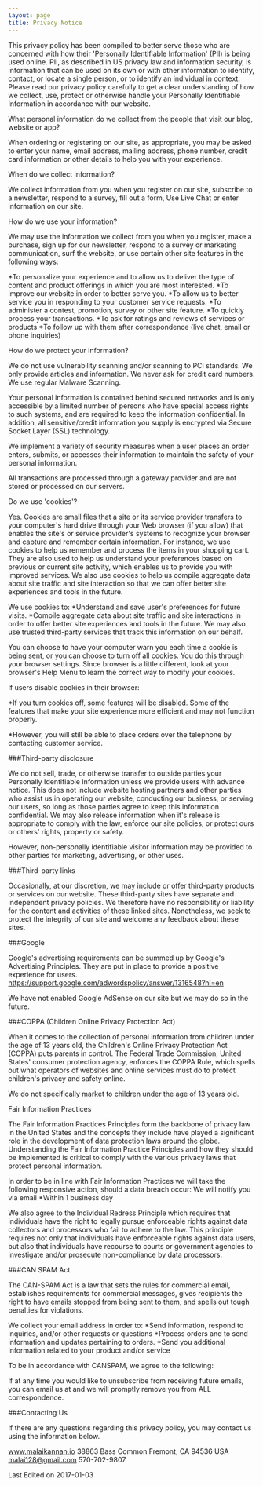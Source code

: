 ```yaml
---
layout: page
title: Privacy Notice
---
```


<p class="message">
This privacy policy has been compiled to better serve those who are concerned with how their 'Personally Identifiable Information' (PII) is being used online. PII, as described in US privacy law and information security, is information that can be used on its own or with other information to identify, contact, or locate a single person, or to identify an individual in context. Please read our privacy policy carefully to get a clear understanding of how we collect, use, protect or otherwise handle your Personally Identifiable Information in accordance with our website.
</p>

<p class ="message">
What personal information do we collect from the people that visit our blog, website or app?
</p>
<p class ="message">
When ordering or registering on our site, as appropriate, you may be asked to enter your name, email address, mailing address, phone number, credit card information or other details to help you with your experience.
</p>
<p class ="message">
When do we collect information?
</p>
<p class ="message">
We collect information from you when you register on our site, subscribe to a newsletter, respond to a survey, fill out a form, Use Live Chat or enter information on our site.
</p>
<p class ="message">
How do we use your information?
</p>
<p class ="message">
We may use the information we collect from you when you register, make a purchase, sign up for our newsletter, respond to a survey or marketing communication, surf the website, or use certain other site features in the following ways:

*To personalize your experience and to allow us to deliver the type of content and product offerings in which you are most interested.
*To improve our website in order to better serve you.
*To allow us to better service you in responding to your customer service requests.
*To administer a contest, promotion, survey or other site feature.
*To quickly process your transactions.
*To ask for ratings and reviews of services or products
*To follow up with them after correspondence (live chat, email or phone inquiries)

</p>
<p class ="message">
How do we protect your information?
</p>
<p class ="message">
We do not use vulnerability scanning and/or scanning to PCI standards.
We only provide articles and information. We never ask for credit card numbers.
We use regular Malware Scanning.
</p>
<p class ="message">
Your personal information is contained behind secured networks and is only accessible by a limited number of persons who have special access rights to such systems, and are required to keep the information confidential. In addition, all sensitive/credit information you supply is encrypted via Secure Socket Layer (SSL) technology.
</p>
<p class ="message">
We implement a variety of security measures when a user places an order enters, submits, or accesses their information to maintain the safety of your personal information.
</p>
<p class ="message">
All transactions are processed through a gateway provider and are not stored or processed on our servers.
</p>
<p class ="message">
Do we use 'cookies'?
</p>
<p class ="message">
Yes. Cookies are small files that a site or its service provider transfers to your computer's hard drive through your Web browser (if you allow) that enables the site's or service provider's systems to recognize your browser and capture and remember certain information. For instance, we use cookies to help us remember and process the items in your shopping cart. They are also used to help us understand your preferences based on previous or current site activity, which enables us to provide you with improved services. We also use cookies to help us compile aggregate data about site traffic and site interaction so that we can offer better
site experiences and tools in the future.
</p>
<p class ="message">

We use cookies to:
*Understand and save user's preferences for future visits.
*Compile aggregate data about site traffic and site interactions in order to offer better site experiences and tools in the future. We may also use trusted third-party services that track this information on our behalf.
</p>
<p class ="message">
You can choose to have your computer warn you each time a cookie is being sent, or you can choose to turn off all cookies. You do this through your browser settings. Since browser is a little different, look at your browser's Help Menu to learn the correct way to modify your cookies.
</p>
<p class ="message">
If users disable cookies in their browser:

*If you turn cookies off, some features will be disabled. Some of the features that make your site experience more efficient and may not function properly.

*However, you will still be able to place orders over the telephone by contacting customer service.

</p>
<p class ="message">

###Third-party disclosure

We do not sell, trade, or otherwise transfer to outside parties your Personally Identifiable Information unless we provide users with advance notice. This does not include website hosting partners and other parties who assist us in operating our website, conducting our business, or serving our users, so long as those parties agree to keep this information confidential. We may also release information when it's release is appropriate to comply with the law, enforce our site policies, or protect ours or others' rights, property or safety.

However, non-personally identifiable visitor information may be provided to other parties for marketing, advertising, or other uses.
</p>
<p class ="message">

###Third-party links

Occasionally, at our discretion, we may include or offer third-party products or services on our website. These third-party sites have separate and independent privacy policies. We therefore have no responsibility or liability for the content and activities of these linked sites. Nonetheless, we seek to protect the integrity of our site and welcome any feedback about these sites.

</p>
<p class ="message">

###Google

Google's advertising requirements can be summed up by Google's Advertising Principles. They are put in place to provide a positive experience for users. https://support.google.com/adwordspolicy/answer/1316548?hl=en

We have not enabled Google AdSense on our site but we may do so in the future.
</p>
<p class ="message">

###COPPA (Children Online Privacy Protection Act)

When it comes to the collection of personal information from children under the age of 13 years old, the Children's Online Privacy Protection Act (COPPA) puts parents in control. The Federal Trade Commission, United States' consumer protection agency, enforces the COPPA Rule, which spells out what operators of websites and online services must do to protect children's privacy and safety online.

We do not specifically market to children under the age of 13 years old.
</p>
<p class ="message">
Fair Information Practices

The Fair Information Practices Principles form the backbone of privacy law in the United States and the concepts they include have played a significant role in the development of data protection laws around the globe. Understanding the Fair Information Practice Principles and how they should be implemented is critical to comply with the various privacy laws that protect personal information.

</p>
<p class ="message">
In order to be in line with Fair Information Practices we will take the following responsive action, should a data breach occur:
We will notify you via email
*Within 1 business day

We also agree to the Individual Redress Principle which requires that individuals have the right to legally pursue enforceable rights against data collectors and processors who fail to adhere to the law. This principle requires not only that individuals have enforceable rights against data users, but also that individuals have recourse to courts or government agencies to investigate and/or prosecute non-compliance by data processors.
</p>
<p class ="message">

###CAN SPAM Act

The CAN-SPAM Act is a law that sets the rules for commercial email, establishes requirements for commercial messages, gives recipients the right to have emails stopped from being sent to them, and spells out tough penalties for violations.

We collect your email address in order to:
*Send information, respond to inquiries, and/or other requests or questions
*Process orders and to send information and updates pertaining to orders.
*Send you additional information related to your product and/or service

To be in accordance with CANSPAM, we agree to the following:

If at any time you would like to unsubscribe from receiving future emails, you can email us at
and we will promptly remove you from ALL correspondence.

</p>

<p class ="message">
###Contacting Us

If there are any questions regarding this privacy policy, you may contact us using the information below.

www.malaikannan.io
38863 Bass Common
Fremont, CA 94536
USA
malai128@gmail.com
570-702-9807

Last Edited on 2017-01-03
<p>
